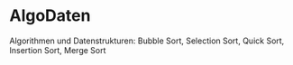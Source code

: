 # AlgoDaten
Algorithmen und Datenstrukturen: Bubble Sort, Selection Sort, Quick Sort, Insertion Sort, Merge Sort
